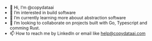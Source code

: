 - 👋 Hi, I’m @copydataai
- 👀 I’m interested in build software
- 🌱 I’m currently learning more abouut abstraction software
- 💞️ I’m looking to collaborate on projects built with Go, Typescript and comming Rust.
- 📫 How to reach me by LinkedIn or email like help@copydataai.com

<!---
copydataai/copydataai is a ✨ special ✨ repository because its `README.md` (this file) appears on your GitHub profile.
You can click the Preview link to take a look at your changes.
--->
